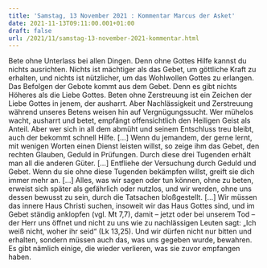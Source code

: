 ```yaml
---
title: 'Samstag, 13 November 2021 : Kommentar Marcus der Asket'
date: 2021-11-13T09:11:00.001+01:00
draft: false
url: /2021/11/samstag-13-november-2021-kommentar.html
---
```


Bete ohne Unterlass bei allen Dingen. Denn ohne Gottes Hilfe kannst du nichts ausrichten. Nichts ist mächtiger als das Gebet, um göttliche Kraft zu erhalten, und nichts ist nützlicher, um das Wohlwollen Gottes zu erlangen. Das Befolgen der Gebote kommt aus dem Gebet. Denn es gibt nichts Höheres als die Liebe Gottes. Beten ohne Zerstreuung ist ein Zeichen der Liebe Gottes in jenem, der ausharrt. Aber Nachlässigkeit und Zerstreuung während unseres Betens weisen hin auf Vergnügungssucht. Wer mühelos wacht, ausharrt und betet, empfängt offensichtlich den Heiligen Geist als Anteil. Aber wer sich in all dem abmüht und seinem Entschluss treu bleibt, auch der bekommt schnell Hilfe. \[…\] Wenn du jemandem, der gerne lernt, mit wenigen Worten einen Dienst leisten willst, so zeige ihm das Gebet, den rechten Glauben, Geduld in Prüfungen. Durch diese drei Tugenden erhält man all die anderen Güter. \[…\] Entfliehe der Versuchung durch Geduld und Gebet. Wenn du sie ohne diese Tugenden bekämpfen willst, greift sie dich immer mehr an. \[…\] Alles, was wir sagen oder tun können, ohne zu beten, erweist sich später als gefährlich oder nutzlos, und wir werden, ohne uns dessen bewusst zu sein, durch die Tatsachen bloßgestellt. \[…\] Wir müssen das innere Haus Christi suchen, insoweit wir das Haus Gottes sind, und im Gebet ständig anklopfen (vgl. Mt 7,7), damit – jetzt oder bei unserem Tod – der Herr uns öffnet und nicht zu uns wie zu nachlässigen Leuten sagt: „Ich weiß nicht, woher ihr seid“ (Lk 13,25). Und wir dürfen nicht nur bitten und erhalten, sondern müssen auch das, was uns gegeben wurde, bewahren. Es gibt nämlich einige, die wieder verlieren, was sie zuvor empfangen haben.